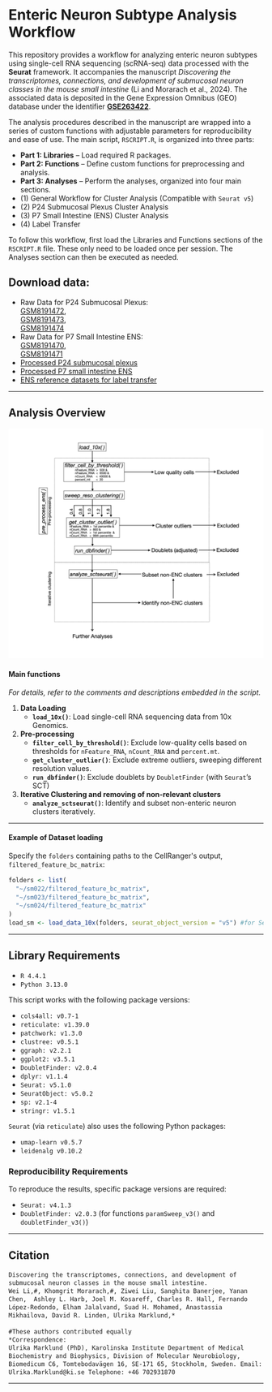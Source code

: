 # Enteric Neuron Subtype Analysis Workflow

This repository provides a workflow for analyzing enteric neuron subtypes using single-cell RNA sequencing (scRNA-seq) data processed with the **Seurat** framework. It accompanies the manuscript *Discovering the transcriptomes, connections, and development of submucosal neuron classes in the mouse small intestine* (Li and Morarach et al., 2024). The associated data is deposited in the Gene Expression Omnibus (GEO) database under the identifier [**GSE263422**](https://www.ncbi.nlm.nih.gov/geo/query/acc.cgi?acc=GSE263422).

The analysis procedures described in the manuscript are wrapped into a series of custom functions with adjustable parameters for reproducibility and ease of use. The main script, `RSCRIPT.R`, is organized into three parts:

- **Part 1: Libraries** – Load required R packages.  
- **Part 2: Functions** – Define custom functions for preprocessing and analysis.  
- **Part 3: Analyses** – Perform the analyses, organized into four main sections.
- (1) General Workflow for Cluster Analysis (Compatible with `Seurat v5`)
- (2) P24 Submucosal Plexus Cluster Analysis
- (3) P7 Small Intestine (ENS) Cluster Analysis
- (4) Label Transfer 

To follow this workflow, first load the Libraries and Functions sections of the `RSCRIPT.R` file. These only need to be loaded once per session. The Analyses section can then be executed as needed.

## Download data: 
- Raw Data for P24 Submucosal Plexus:  
  [GSM8191472](https://www.ncbi.nlm.nih.gov/geo/query/acc.cgi?acc=GSM8191472),  
  [GSM8191473](https://www.ncbi.nlm.nih.gov/geo/query/acc.cgi?acc=GSM8191473),  
  [GSM8191474](https://www.ncbi.nlm.nih.gov/geo/query/acc.cgi?acc=GSM8191474)  
- Raw Data for P7 Small Intestine ENS:  
  [GSM8191470](https://www.ncbi.nlm.nih.gov/geo/query/acc.cgi?acc=GSM8191470),  
  [GSM8191471](https://www.ncbi.nlm.nih.gov/geo/query/acc.cgi?acc=GSM8191471)  
- [Processed P24 submucosal plexus](https://drive.google.com/file/d/1orbvUEjSYKwx-IuV4US_vUiFzk13xO1u/view?usp=drive_link)
- [Processed P7 small intestine ENS](https://drive.google.com/file/d/1jsALFSSyUJTjgR6a_sj0qIgpLP5YNWG8/view?usp=drive_link)
- [ENS reference datasets for label transfer](https://drive.google.com/file/d/1Lmi6wDMmlhZ8JfWe2vmzS18qnWz4-Jqc/view?usp=drive_link)

---
## Analysis Overview
![Workflow Diagram](workflow.png)
#### Main functions
*For details, refer to the comments and descriptions embedded in the script.*
1. **Data Loading**
   - **`load_10x()`**: Load single-cell RNA sequencing data from 10x Genomics.
2. **Pre-processing**
   - **`filter_cell_by_threshold()`**: Exclude low-quality cells based on thresholds for `nFeature_RNA`, `nCount_RNA` and `percent.mt`.
   - **`get_cluster_outlier()`**: Exclude extreme outliers, sweeping different resolution values.
   - **`run_dbfinder()`**: Exclude doublets by `DoubletFinder` (with `Seurat`’s SCT)
3. **Iterative Clustering and removing of non-relevant clusters**
   - **`analyze_sctseurat()`**: Identify and subset non-enteric neuron clusters iteratively.
---
#### **Example of Dataset loading**
Specify the `folders` containing paths to the CellRanger's output, `filtered_feature_bc_matrix`:
```R
folders <- list(
  "~/sm022/filtered_feature_bc_matrix",
  "~/sm023/filtered_feature_bc_matrix",
  "~/sm024/filtered_feature_bc_matrix"
)
load_sm <- load_data_10x(folders, seurat_object_version = "v5") #for Seurat v5
```
---
## Library Requirements
- `R 4.4.1`
- `Python 3.13.0`
  
This script works with the following package versions:
- `cols4all: v0.7-1`
- `reticulate: v1.39.0`
- `patchwork: v1.3.0`
- `clustree: v0.5.1`
- `ggraph: v2.2.1`
- `ggplot2: v3.5.1`
- `DoubletFinder: v2.0.4`
- `dplyr: v1.1.4`
- `Seurat: v5.1.0`
- `SeuratObject: v5.0.2`
- `sp: v2.1-4`
- `stringr: v1.5.1`
  
`Seurat` (via `reticulate`) also uses the following Python packages:
- `umap-learn v0.5.7`
- `leidenalg v0.10.2`
### Reproducibility Requirements
To reproduce the results, specific package versions are required:
- `Seurat: v4.1.3`
- `DoubletFinder: v2.0.3` (for functions `paramSweep_v3()` and `doubletFinder_v3()`)
---
## Citation
```
Discovering the transcriptomes, connections, and development of submucosal neuron classes in the mouse small intestine.
Wei Li,#, Khomgrit Morarach,#, Ziwei Liu, Sanghita Banerjee, Yanan Chen,  Ashley L. Harb, Joel M. Kosareff, Charles R. Hall, Fernando López-Redondo, Elham Jalalvand, Suad H. Mohamed, Anastassia Mikhailova, David R. Linden, Ulrika Marklund,*

#These authors contributed equally
*Correspondence:
Ulrika Marklund (PhD), Karolinska Institute Department of Medical Biochemistry and Biophysics, Division of Molecular Neurobiology, Biomedicum C6, Tomtebodavägen 16, SE-171 65, Stockholm, Sweden. Email: Ulrika.Marklund@ki.se Telephone: +46 702931870
```
---
